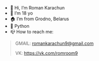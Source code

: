 - 👋 Hi, I’m Roman Karachun
- 📅 I’m 18 yo
- 🏠 I’m from Grodno, Belarus
- 💙 Python
- 📪 How to reach me: 
> GMAIL: romankarachun9@gmail.com
> 
> VK: https://vk.com/romroom9

